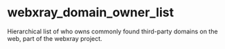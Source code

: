 # webxray_domain_owner_list
Hierarchical list of who owns commonly found third-party domains on the web, part of the webxray project.
